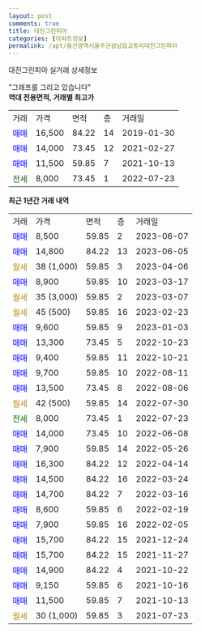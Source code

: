 ```yaml
---
layout: post
comments: true
title: 대진그린피아
categories: [아파트정보]
permalink: /apt/울산광역시울주군삼남읍교동리대진그린피아
---
```


대진그린피아 실거래 상세정보

<script type="text/javascript">
  google.charts.load('current', {'packages':['line', 'corechart']});
  google.charts.setOnLoadCallback(drawChart);

  function drawChart() {
    var data = new google.visualization.DataTable();
    data.addColumn('date', '거래일');
    data.addColumn('number', "매매");
    data.addColumn('number', "전세");
    data.addColumn('number', "전매");

    data.addRows([[new Date(Date.parse("2023-06-07")), 8500, null, null], [new Date(Date.parse("2023-06-05")), 14800, null, null], [new Date(Date.parse("2023-04-06")), null, null, null], [new Date(Date.parse("2023-03-17")), 8900, null, null], [new Date(Date.parse("2023-03-07")), null, null, null], [new Date(Date.parse("2023-02-23")), null, null, null], [new Date(Date.parse("2023-01-03")), 9600, null, null], [new Date(Date.parse("2022-10-23")), 13300, null, null], [new Date(Date.parse("2022-10-21")), 9400, null, null], [new Date(Date.parse("2022-08-11")), 9700, null, null], [new Date(Date.parse("2022-08-06")), 13500, null, null], [new Date(Date.parse("2022-07-30")), null, null, null], [new Date(Date.parse("2022-07-23")), null, 8000, null], [new Date(Date.parse("2022-06-08")), 14000, null, null], [new Date(Date.parse("2022-05-26")), 7900, null, null], [new Date(Date.parse("2022-04-14")), 16300, null, null], [new Date(Date.parse("2022-03-24")), 14500, null, null], [new Date(Date.parse("2022-03-16")), 14700, null, null], [new Date(Date.parse("2022-02-19")), 8600, null, null], [new Date(Date.parse("2022-02-05")), 7900, null, null], [new Date(Date.parse("2021-12-24")), 15700, null, null], [new Date(Date.parse("2021-11-27")), 15700, null, null], [new Date(Date.parse("2021-10-22")), 14900, null, null], [new Date(Date.parse("2021-10-16")), 9150, null, null], [new Date(Date.parse("2021-10-13")), 11500, null, null], [new Date(Date.parse("2021-07-23")), null, null, null]]);

    var options = {
      hAxis: {
        format: 'yyyy/MM/dd'
      },    
      lineWidth: 0,
      pointsVisible: true,    
      title: '최근 1년간 유형별 실거래가 분포',
      legend: { position: 'bottom' }
    };

    var formatter = new google.visualization.NumberFormat({pattern:'###,###'} );
    formatter.format(data, 1);
    formatter.format(data, 2);
    
    setTimeout(function() {
        var chart = new google.visualization.LineChart(document.getElementById('columnchart_material'));
        chart.draw(data, (options));
        document.getElementById('loading').style.display = 'none';
    }, 200);
  }
</script>


<div id="loading" style="z-index:20; display: block; margin-left: 0px">"그래프를 그리고 있습니다"</div>
<div id="columnchart_material" style="width: 95%; margin-left: 0px; display: block"></div>
<!-- contents start -->
<b>역대 전용면적, 거래별 최고가</b>
<table class="sortable">
    <tr>
      <td>거래</td>
      <td>가격</td>
      <td>면적</td>
      <td>층</td>
      <td>거래일</td>
    </tr>
        <tr>
          <td><a style="color: blue">매매</a></td>
          <td>16,500</td>
          <td>84.22</td>
          <td>14</td>
          <td>2019-01-30</td>
        </tr>            <tr>
          <td><a style="color: blue">매매</a></td>
          <td>14,000</td>
          <td>73.45</td>
          <td>12</td>
          <td>2021-02-27</td>
        </tr>            <tr>
          <td><a style="color: blue">매매</a></td>
          <td>11,500</td>
          <td>59.85</td>
          <td>7</td>
          <td>2021-10-13</td>
        </tr>        
        <tr>
              <td><a style="color: darkgreen">전세</a></td>
              <td>8,000</td>
              <td>73.45</td>
              <td>1</td>
              <td>2022-07-23</td>
            </tr>        
    
</table>

<b>최근 1년간 거래 내역</b>

<table class="sortable">
    <tr>
      <td>거래</td>
      <td>가격</td>
      <td>면적</td>
      <td>층</td>
      <td>거래일</td>
    </tr>
    <tr>
      <td><a style="color: blue">매매</a></td>
      <td>8,500</td>
      <td>59.85</td>
      <td>2</td>
      <td>2023-06-07</td>
    </tr>          <tr>
      <td><a style="color: blue">매매</a></td>
      <td>14,800</td>
      <td>84.22</td>
      <td>13</td>
      <td>2023-06-05</td>
    </tr>          <tr>
      <td><a style="color: darkgoldenrod">월세</a></td>
      <td>38 (1,000)</td>
      <td>59.85</td>
      <td>3</td>
      <td>2023-04-06</td>
    </tr>          <tr>
      <td><a style="color: blue">매매</a></td>
      <td>8,900</td>
      <td>59.85</td>
      <td>10</td>
      <td>2023-03-17</td>
    </tr>          <tr>
      <td><a style="color: darkgoldenrod">월세</a></td>
      <td>35 (3,000)</td>
      <td>59.85</td>
      <td>2</td>
      <td>2023-03-07</td>
    </tr>          <tr>
      <td><a style="color: darkgoldenrod">월세</a></td>
      <td>45 (500)</td>
      <td>59.85</td>
      <td>16</td>
      <td>2023-02-23</td>
    </tr>          <tr>
      <td><a style="color: blue">매매</a></td>
      <td>9,600</td>
      <td>59.85</td>
      <td>9</td>
      <td>2023-01-03</td>
    </tr>          <tr>
      <td><a style="color: blue">매매</a></td>
      <td>13,300</td>
      <td>73.45</td>
      <td>5</td>
      <td>2022-10-23</td>
    </tr>          <tr>
      <td><a style="color: blue">매매</a></td>
      <td>9,400</td>
      <td>59.85</td>
      <td>11</td>
      <td>2022-10-21</td>
    </tr>          <tr>
      <td><a style="color: blue">매매</a></td>
      <td>9,700</td>
      <td>59.85</td>
      <td>10</td>
      <td>2022-08-11</td>
    </tr>          <tr>
      <td><a style="color: blue">매매</a></td>
      <td>13,500</td>
      <td>73.45</td>
      <td>8</td>
      <td>2022-08-06</td>
    </tr>          <tr>
      <td><a style="color: darkgoldenrod">월세</a></td>
      <td>42 (500)</td>
      <td>59.85</td>
      <td>14</td>
      <td>2022-07-30</td>
    </tr>          <tr>
      <td><a style="color: darkgreen">전세</a></td>
      <td>8,000</td>
      <td>73.45</td>
      <td>1</td>
      <td>2022-07-23</td>
    </tr>          <tr>
      <td><a style="color: blue">매매</a></td>
      <td>14,000</td>
      <td>73.45</td>
      <td>10</td>
      <td>2022-06-08</td>
    </tr>          <tr>
      <td><a style="color: blue">매매</a></td>
      <td>7,900</td>
      <td>59.85</td>
      <td>14</td>
      <td>2022-05-26</td>
    </tr>          <tr>
      <td><a style="color: blue">매매</a></td>
      <td>16,300</td>
      <td>84.22</td>
      <td>12</td>
      <td>2022-04-14</td>
    </tr>          <tr>
      <td><a style="color: blue">매매</a></td>
      <td>14,500</td>
      <td>84.22</td>
      <td>16</td>
      <td>2022-03-24</td>
    </tr>          <tr>
      <td><a style="color: blue">매매</a></td>
      <td>14,700</td>
      <td>84.22</td>
      <td>7</td>
      <td>2022-03-16</td>
    </tr>          <tr>
      <td><a style="color: blue">매매</a></td>
      <td>8,600</td>
      <td>59.85</td>
      <td>6</td>
      <td>2022-02-19</td>
    </tr>          <tr>
      <td><a style="color: blue">매매</a></td>
      <td>7,900</td>
      <td>59.85</td>
      <td>16</td>
      <td>2022-02-05</td>
    </tr>          <tr>
      <td><a style="color: blue">매매</a></td>
      <td>15,700</td>
      <td>84.22</td>
      <td>15</td>
      <td>2021-12-24</td>
    </tr>          <tr>
      <td><a style="color: blue">매매</a></td>
      <td>15,700</td>
      <td>84.22</td>
      <td>15</td>
      <td>2021-11-27</td>
    </tr>          <tr>
      <td><a style="color: blue">매매</a></td>
      <td>14,900</td>
      <td>84.22</td>
      <td>4</td>
      <td>2021-10-22</td>
    </tr>          <tr>
      <td><a style="color: blue">매매</a></td>
      <td>9,150</td>
      <td>59.85</td>
      <td>6</td>
      <td>2021-10-16</td>
    </tr>          <tr>
      <td><a style="color: blue">매매</a></td>
      <td>11,500</td>
      <td>59.85</td>
      <td>7</td>
      <td>2021-10-13</td>
    </tr>          <tr>
      <td><a style="color: darkgoldenrod">월세</a></td>
      <td>30 (1,000)</td>
      <td>59.85</td>
      <td>3</td>
      <td>2021-07-23</td>
    </tr>      </table>
<!-- contents end -->    

